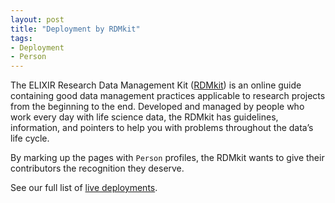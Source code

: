 ```yaml
---
layout: post
title: "Deployment by RDMkit"
tags:
- Deployment
- Person
---
```


The ELIXIR Research Data Management Kit ([RDMkit](https://rdmkit.elixir-europe.org/)) is an online guide containing good data management practices applicable to research projects from the beginning to the end. Developed and managed by people who work every day with life science data, the RDMkit has guidelines, information, and pointers to help you with problems throughout the data’s life cycle.

By marking up the pages with `Person` profiles, the RDMkit wants to give their contributors the recognition they deserve.

See our full list of [live deployments](/liveDeploys).
